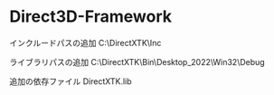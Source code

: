 # Direct3D-Framework

インクルードパスの追加
C:\DirectXTK\Inc

ライブラリパスの追加
C:\DirectXTK\Bin\Desktop_2022\Win32\Debug

追加の依存ファイル
DirectXTK.lib
